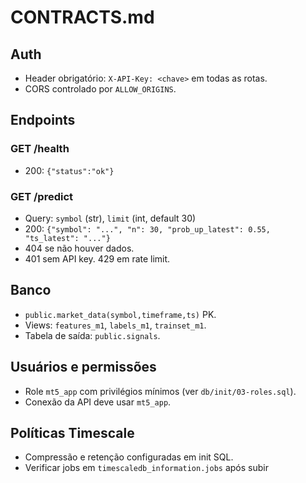 # CONTRACTS.md

## Auth
- Header obrigatório: `X-API-Key: <chave>` em todas as rotas.
- CORS controlado por `ALLOW_ORIGINS`.

## Endpoints
### GET /health
- 200: `{"status":"ok"}`

### GET /predict
- Query: `symbol` (str), `limit` (int, default 30)
- 200: `{"symbol": "...", "n": 30, "prob_up_latest": 0.55, "ts_latest": "..."}`
- 404 se não houver dados.
- 401 sem API key. 429 em rate limit.

## Banco
- `public.market_data(symbol,timeframe,ts)` PK.
- Views: `features_m1`, `labels_m1`, `trainset_m1`.
- Tabela de saída: `public.signals`.

## Usuários e permissões
- Role `mt5_app` com privilégios mínimos (ver `db/init/03-roles.sql`).
- Conexão da API deve usar `mt5_app`.

## Políticas Timescale
- Compressão e retenção configuradas em init SQL.
- Verificar jobs em `timescaledb_information.jobs` após subir